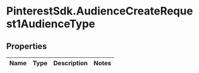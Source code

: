 # PinterestSdk.AudienceCreateRequest1AudienceType

## Properties

Name | Type | Description | Notes
------------ | ------------- | ------------- | -------------


